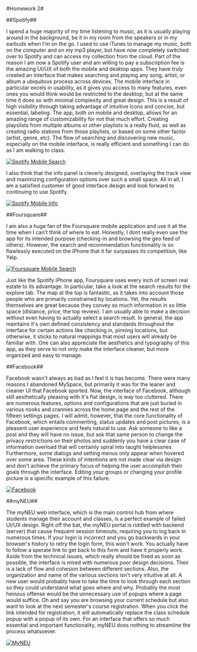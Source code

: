 #Homework 2#

##Spotify##

I spend a huge majority of my time listening to music, as it is usually playing around in the background, be it in my room from the speakers or in my earbuds when I'm on the go. I used to use iTunes to manage my music, both on the computer and on my mp3 player, but have now completely switched over to Spotify and can access my collection from the cloud. Part of the reason I am now a Spotify user and am willing to pay a subscription fee is the amazing UI/UX of both the mobile and desktop apps. They have truly created an interface that makes searching and playing any song, artist, or album a ubiquitous process across devices. The mobile interface in particular excels in usability, as it gives you access to many features, even ones you would think would be restricted to the desktop, but at the same time it does so with minimal complexity and great design. This is a result of high visibility through taking advantage of intuitive icons and concise, but essential, labeling. The app, both on mobile and desktop, allows for an amazing range of customizability for not that much effort. Creating playslists from multiple albums or other playlists is a really fluid, as well as creating radio stations from those playlists, or based on some other factor (artist, genre, etc). The flow of searching and discovering new music, especially on the mobile interface, is really efficient and something I can do as I am walking to class.

[![Spotify Mobile Search](http://i.imgur.com/NOp16.png)](http://i.imgur.com/NOp16.png)

I also think that the info panel is cleverly designed, overlaying the track view and maximizing configuration options over such a small space. All in all, I am a satisfied customer of good interface design and look forward to continuing to use Spotify.

[![Spotify Mobile Info](http://i.imgur.com/NSAnL.png)](http://i.imgur.com/NSAnL.png)

##Foursquare##

I am also a huge fan of the Foursquare mobile application and use it all the time when I can't think of where to eat. Honestly, I dont really even use the app for its intended purpose (checking-in and browsing the geo feed of others). However, the search and recommendation functionality is so flawlessly executed on the iPhone that it far surpasses its competition, like Yelp.

[![Foursquare Mobile Search](http://i.imgur.com/YgaOq.png)](http://i.imgur.com/YgaOq.png)

Just like the Spotify iPhone app, Foursquare uses every inch of screen real estate to its advantage. In particular, take a look at the search results for the explore tab. The map at the top is fantastic, as it takes into account those people who are primarily constrained by locations. Yet, the results themselves are great because they convey so much information in so little space (distance, price, the top review). I am usually able to make a decision without even having to actually select a search result. In general, the app maintains it's own defined consistency and standards throughout the interface for certain actions like checking in, pinning locations, but otherwise, it sticks to natural mappings that most users will already be familiar with. One can also appreciate the aesthetics and typography of this app, as they serve to not only make the interface cleaner, but more organized and easy to manage.

##Facebook##

Facebook wasn't always as bad as I feel it is has become. There were
many reasons I abandoned MySpace, but primarily it was for the leaner
and cleaner UI that Facebook sported. Now, the interface of Facebook, although
still aesthetically pleasing with it's flat design, is way too
cluttered. There are numerous features, options and configurations that
are just buried in various nooks and crannies across the home page and
the rest of the fifteen settings pages. I will admit, however, that the
core functionality of Facebook, which entails commenting, status updates
and post pictures, is a pleasent user experience and feels natural to
use. Ask someone to like a post and they will have no issue, but ask
that same person to change the privacy restrictions on their photos and
suddenly you have a clear case of information overload that will certainly spiral 
into taught helplessnes. Furthermore, some dialogs and setting menus
only appear when hovered over some area. These kinds of intentions are not made 
clear via design and don't achieve the primary focus of helping the user accomplish their 
goals through the interface. Editing your groups or changing your
profile picture is a specific example of this failure.

[![Facebook](http://i.imgur.com/28xLD.png)](http://i.imgur.com/28xLD.png)

##myNEU##

The myNEU web interface, which is the main control hub from where
students manage their account and classes, is a perfect example of
failed UI/UX design. Right off the bat, the myNEU portal is riddled with
backend (server) that cause frequent session timeouts, requiring you to
log back in numerous times. If your login is incorrect and you go
backwards in your browser's history to retry the login form, this 
won't work. You actually have to follow a sperate link to get back to 
this form and have it properly work. Aside from the technical issues,
which really should be fixed as soon as possible, the interface is mired
with numerous poor design decisions. Their is a lack of flow and
cohesion between different sections. Also, the organization and name of
the various sections isn't very intuitive at all. A new user would probably 
have to take the time to look through each section so they could
understand what goes where and why. Probably the most heinous offense
would be the unnecessary use of popups where a page would suffice. Oh
and say you are browsing your current schedule but also want to look at
the next semester's course registration. When you click the link
intended for registration, it will automatically replace the class
schedule popup with a popup of its own. For an interface that offers so
much essential and important functionality, myNEU does nothing to
streamline the process whatsoever. 

[![MyNEU](http://i.imgur.com/PL9v0.png)](http://i.imgur.com/PL9v0.png)
